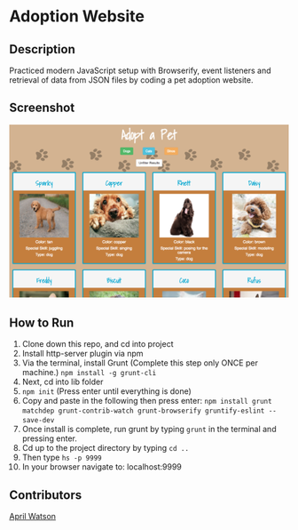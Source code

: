 # Adoption Website
## Description
Practiced modern JavaScript setup with Browserify, event listeners and retrieval of data from JSON files by coding a pet adoption website.

## Screenshot
![Webpage](https://raw.githubusercontent.com/aprilrochelle/adoption-site/master/screen/adopt-screen.png)

## How to Run
1. Clone down this repo, and cd into project
 1. Install http-server plugin via npm
 1. Via the terminal, install Grunt (Complete this step only ONCE per machine.) ```npm install -g grunt-cli```
 1. Next, cd into lib folder
 1. ```npm init``` (Press enter until everything is done)
 1. Copy and paste in the following then press enter: ```npm install grunt matchdep grunt-contrib-watch grunt-browserify gruntify-eslint --save-dev```
 1. Once install is complete, run grunt by typing ```grunt``` in the terminal and pressing enter.
 1. Cd up to the project directory by typing ```cd ..```
 1. Then type ```hs -p 9999```
 1. In your browser navigate to: localhost:9999

## Contributors
[April Watson](https://github.com/aprilrochelle)